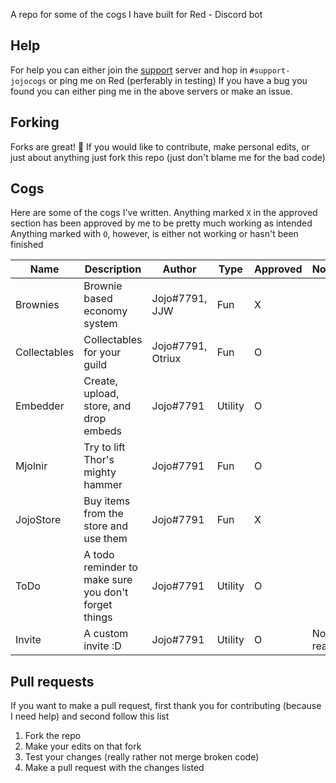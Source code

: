A repo for some of the cogs I have built for Red - Discord bot

## Help
For help you can either join the [support](https://discord.gg/JmCFyq7) server and hop in `#support-jojocogs` or ping me on Red (perferably in testing)
If you have a bug you found you can either ping me in the above servers or make an issue.

## Forking
Forks are great! 🍴
If you would like to contribute, make personal edits, or just about anything just fork this repo (just don't blame me for the bad code)

## Cogs
Here are some of the cogs I've written. Anything marked `X` in the approved section has been approved by me to be pretty much working as intended
Anything marked with `O`, however, is either not working or hasn't been finished


| Name           | Description                                            | Author                 | Type     | Approved | Notes     |
|----------------|--------------------------------------------------------|------------------------|----------|----------|-----------|
| Brownies       | Brownie based economy system                           | Jojo#7791, JJW         | Fun      | X        |           |
| Collectables   | Collectables for your guild                            | Jojo#7791, Otriux      | Fun      | O        |           |
| Embedder       | Create, upload, store, and drop embeds                 | Jojo#7791              | Utility  | O        |           |
| Mjolnir        | Try to lift Thor's mighty hammer                       | Jojo#7791              | Fun      | O        |           |
| JojoStore      | Buy items from the store and use them                  | Jojo#7791              | Fun      | X        |           |
| ToDo           | A todo reminder to make sure you don't forget things   | Jojo#7791              | Utility  | O        |           |
| Invite         | A custom invite :D                                     | Jojo#7791              | Utility  | O        | Not ready |

## Pull requests
If you want to make a pull request, first thank you for contributing (because I need help) and second follow this list
1. Fork the repo
2. Make your edits on that fork
3. Test your changes (really rather not merge broken code)
4. Make a pull request with the changes listed